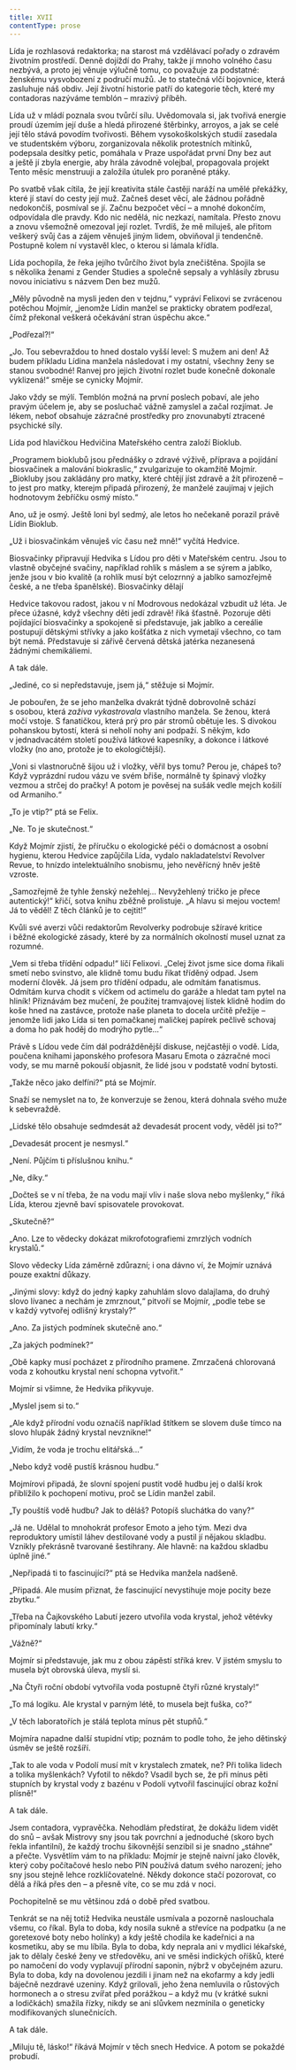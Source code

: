 ```yaml
---
title: XVII
contentType: prose
---
```


<section>

Lída je rozhlasová redaktorka; na starost má vzdělávací pořady o zdravém životním prostředí. Denně dojíždí do Prahy, takže jí mnoho volného času nezbývá, a proto jej věnuje výlučně tomu, co považuje za podstatné: ženskému vysvobození z područí mužů. Je to statečná vlčí bojovnice, která zasluhuje náš obdiv. Její životní historie patří do kategorie těch, které my contadoras nazýváme temblón – mrazivý příběh.

Lída už v mládí poznala svou tvůrčí sílu. Uvědomovala si, jak tvořivá energie proudí územím její duše a hledá přirozené štěrbinky, arroyos, a jak se celé její tělo stává povodím tvořivosti. Během vysokoškolských studií zasedala ve studentském výboru, zorganizovala několik protestních mítinků, podepsala desítky petic, pomáhala v Praze uspořádat první Dny bez aut a ještě jí zbyla energie, aby hrála závodně volejbal, propagovala projekt Tento měsíc menstruuji a založila útulek pro poraněné ptáky.

Po svatbě však cítila, že její kreativita stále častěji naráží na umělé překážky, které jí staví do cesty její muž. Začneš deset věcí, ale žádnou pořádně nedokončíš, posmíval se jí. Začnu bezpočet věcí – a mnohé dokončím, odpovídala dle pravdy. Kdo nic nedělá, nic nezkazí, namítala. Přesto znovu a znovu všemožně omezoval její rozlet. Tvrdíš, že mě miluješ, ale přitom veškerý svůj čas a zájem věnuješ jiným lidem, obviňoval ji tendenčně. Postupně kolem ní vystavěl klec, o kterou si lámala křídla.

Lída pochopila, že řeka jejího tvůrčího život byla znečištěna. Spojila se s několika ženami z Gender Studies a společně sepsaly a vyhlásily zbrusu novou iniciativu s názvem Den bez mužů.

„Měly původně na mysli jeden den v tejdnu,“ vypráví Felixovi se zvrácenou potěchou Mojmír, „jenomže Lídin manžel se prakticky obratem podřezal, čímž překonal veškerá očekávání stran úspěchu akce.“

„Podřezal?!“

„Jo. Tou sebevraždou to hned dostalo vyšší level: S mužem ani den! Až budem příkladu Lídina manžela následovat i my ostatní, všechny ženy se stanou svobodné! Ranvej pro jejich životní rozlet bude konečně dokonale vyklizená!“ směje se cynicky Mojmír.

Jako vždy se mýlí. Temblón možná na první poslech pobaví, ale jeho pravým účelem je, aby se posluchač vážně zamyslel a začal rozjímat. Je lékem, neboť obsahuje zázračné prostředky pro znovunabytí ztracené psychické síly.

</section>

<section>

Lída pod hlavičkou Hedvičina Mateřského centra založí Bioklub.

„Programem bioklubů jsou přednášky o zdravé výživě, příprava a pojídání biosvačinek a malování biokraslic,“ zvulgarizuje to okamžitě Mojmír. „Biokluby jsou zakládány pro matky, které chtějí jíst zdravě a žít přirozeně – to jest pro matky, kterejm připadá přirozený, že manželé zaujímaj v jejich hodnotovym žebříčku osmý místo.“

Ano, už je osmý. Ještě loni byl sedmý, ale letos ho nečekaně porazil právě Lídin Bioklub.

„Už i biosvačinkám věnuješ víc času než mně!“ vyčítá Hedvice.

</section>

<section>

Biosvačinky připravují Hedvika s Lídou pro děti v Mateřském centru. Jsou to vlastně obyčejné svačiny, například rohlík s máslem a se sýrem a jablko, jenže jsou v bio kvalitě (a rohlík musí být celozrnný a jablko samozřejmě české, a ne třeba španělské). Biosvačinky dělají

Hedvice takovou radost, jakou v ní Modrovous nedokázal vzbudit už léta. Je přece úžasné, když všechny děti jedí zdravě! říká šťastně. Pozoruje děti pojídající biosvačinky a spokojeně si představuje, jak jablko a cereálie postupují dětskými střívky a jako košťátka z nich vymetají všechno, co tam být nemá. Představuje si zářivě červená dětská jatérka nezanesená žádnými chemikáliemi.

A tak dále.

„Jediné, co si nepředstavuje, jsem já,“ stěžuje si Mojmír.

Je pobouřen, že se jeho manželka dvakrát týdně dobrovolně schází s osobou, která _zaživa vykastrovala_ vlastního manžela. Se ženou, která močí vstoje. S fanatičkou, která prý pro pár stromů obětuje les. S divokou pohanskou bytostí, která si neholí nohy ani podpaží. S někým, kdo v jednadvacátém století používá látkové kapesníky, a dokonce i látkové vložky (no ano, protože je to ekologičtější).

„Voni si vlastnoručně šijou už i vložky, věřil bys tomu? Perou je, chápeš to? Když vyprázdní rudou vázu ve svém břiše, normálně ty špinavý vložky vezmou a strčej do pračky! A potom je pověsej na sušák vedle mejch košilí od Armaniho.“

„To je vtip?“ ptá se Felix.

„Ne. To je skutečnost.“

</section>

<section>

Když Mojmír zjistí, že příručku o ekologické péči o domácnost a osobní hygienu, kterou Hedvice zapůjčila Lída, vydalo nakladatelství Revolver Revue, to hnízdo intelektuálního snobismu, jeho nevěřícný hněv ještě vzroste.

„Samozřejmě že tyhle ženský nežehlej... Nevyžehlený tričko je přece autentický!“ křičí, sotva knihu zběžně prolistuje. „A hlavu si mejou voctem! Já to věděl! Z těch článků je to cejtit!“

Kvůli své averzi vůči redaktorům Revolverky podrobuje sžíravé kritice i běžné ekologické zásady, které by za normálních okolností musel uznat za rozumné.

„Vem si třeba třídění odpadu!“ líčí Felixovi. „Celej život jsme sice doma řikali smetí nebo svinstvo, ale klidně tomu budu řikat tříděný odpad. Jsem moderní člověk. Já jsem pro třídění odpadu, ale odmítám fanatismus. Odmítám kurva chodit s víčkem od actimelu do garáže a hledat tam pytel na hliník! Přiznávám bez mučení, že použitej tramvajovej lístek klidně hodím do koše hned na zastávce, protože naše planeta to docela určitě přežije – jenomže lidi jako Lída si ten pomačkanej maličkej papírek pečlivě schovaj a doma ho pak hoděj do modrýho pytle...“

Právě s Lídou vede čím dál podrážděnější diskuse, nejčastěji o vodě. Lída, poučena knihami japonského profesora Masaru Emota o zázračné moci vody, se mu marně pokouší objasnit, že lidé jsou v podstatě vodní bytosti.

„Takže něco jako delfíni?“ ptá se Mojmír.

Snaží se nemyslet na to, že konverzuje se ženou, která dohnala svého muže k sebevraždě.

„Lidské tělo obsahuje sedmdesát až devadesát procent vody, věděl jsi to?“

„Devadesát procent je nesmysl.“

„Není. Půjčím ti příslušnou knihu.“

„Ne, díky.“

„Dočteš se v ní třeba, že na vodu mají vliv i naše slova nebo myšlenky,“ říká Lída, kterou zjevně baví spisovatele provokovat.

„Skutečně?“

„Ano. Lze to vědecky dokázat mikrofotografiemi zmrzlých vodních krystalů.“

Slovo vědecky Lída záměrně zdůrazní; i ona dávno ví, že Mojmír uznává pouze exaktní důkazy.

„Jinými slovy: když do jedný kapky zahuhlám slovo dalajlama, do druhý slovo lívanec a nechám je zmrznout,“ pitvoří se Mojmír, „podle tebe se v každý vytvořej odlišný krystaly?“

„Ano. Za jistých podmínek skutečně ano.“

„Za jakých podmínek?“

„Obě kapky musí pocházet z přírodního pramene. Zmrzačená chlorovaná voda z kohoutku krystal není schopna vytvořit.“

Mojmír si všimne, že Hedvika přikyvuje.

„Myslel jsem si to.“

„Ale když přírodní vodu označíš například štítkem se slovem duše tímco na slovo hlupák žádný krystal nevznikne!“

„Vidím, že voda je trochu elitářská...“

„Nebo když vodě pustíš krásnou hudbu.“

Mojmírovi připadá, že slovní spojení pustit vodě hudbu jej o další krok přiblížilo k pochopení motivu, proč se Lídin manžel zabil.

„Ty pouštíš vodě hudbu? Jak to děláš? Potopíš sluchátka do vany?“

„Já ne. Udělal to mnohokrát profesor Emoto a jeho tým. Mezi dva reproduktory umístil láhev destilované vody a pustil jí nějakou skladbu. Vznikly překrásně tvarované šestihrany. Ale hlavně: na každou skladbu úplně jiné.“

„Nepřipadá ti to fascinující?“ ptá se Hedvika manžela nadšeně.

„Připadá. Ale musím přiznat, že fascinující nevystihuje moje pocity beze zbytku.“

„Třeba na Čajkovského Labutí jezero utvořila voda krystal, jehož větévky připomínaly labutí krky.“

„Vážně?“

Mojmír si představuje, jak mu z obou zápěstí stříká krev. V jistém smyslu to musela být obrovská úleva, myslí si.

„Na Čtyři roční období vytvořila voda postupně čtyři různé krystaly!“

„To má logiku. Ale krystal v parným létě, to musela bejt fuška, co?“

„V těch laboratořích je stálá teplota mínus pět stupňů.“

Mojmíra napadne další stupidní vtip; poznám to podle toho, že jeho dětinský úsměv se ještě rozšíří.

„Tak to ale voda v Podolí musí mít v krystalech zmatek, ne? Při tolika lidech a tolika myšlenkách? Vyfotil to někdo? Vsadil bych se, že při mínus pěti stupních by krystal vody z bazénu v Podolí vytvořil fascinující obraz kožní plísně!“

A tak dále.

</section>

<section>

Jsem contadora, vypravěčka. Nehodlám předstírat, že dokážu lidem vidět do snů – avšak Mistrovy sny jsou tak povrchní a jednoduché (skoro bych řekla infantilní), že každý trochu šikovnější senzibil si je snadno „stáhne“ a přečte. Vysvětlím vám to na příkladu: Mojmír je stejně naivní jako člověk, který coby počítačové heslo nebo PIN používá datum svého narození; jeho sny jsou stejně lehce rozklíčovatelné. Někdy dokonce stačí pozorovat, co dělá a říká přes den – a přesně víte, co se mu zdá v noci.

Pochopitelně se mu většinou zdá o době před svatbou.

Tenkrát se na něj totiž Hedvika neustále usmívala a pozorně naslouchala všemu, co říkal. Byla to doba, kdy nosila sukně a střevíce na podpatku (a ne goretexové boty nebo holínky) a kdy ještě chodila ke kadeřnici a na kosmetiku, aby se mu líbila. Byla to doba, kdy neprala ani v mydlici lékařské, jak to dělaly české ženy ve středověku, ani ve směsi indických oříšků, které po namočení do vody vyplavují přírodní saponin, nýbrž v obyčejném azuru. Byla to doba, kdy na dovolenou jezdili i jinam než na ekofarmy a kdy jedli báječně nezdravé uzeniny. Když grilovali, jeho žena nemluvila o růstových hormonech a o stresu zvířat před porážkou – a když mu (v krátké sukni a lodičkách) smažila řízky, nikdy se ani slůvkem nezmínila o geneticky modifikovaných slunečnicích.

A tak dále.

„Miluju tě, lásko!“ říkává Mojmír v těch snech Hedvice. A potom se pokaždé probudí.

</section>
